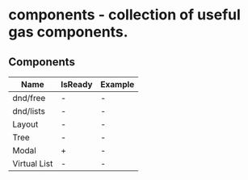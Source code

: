 # components - collection of useful gas components.

## Components

| Name                | IsReady | Example |
|---------------------|---------|---------|
| dnd/free            | -       | -       |
| dnd/lists           | -       | -       |
| Layout              | -       | -       |
| Tree                | -       | -       |
| Modal               | +       | -       |
| Virtual List        | -       | -       |
